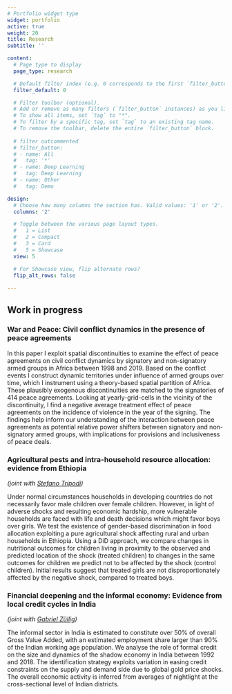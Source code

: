 ```yaml
---
# Portfolio widget type
widget: portfolio
active: true
weight: 20
title: Research
subtitle: ''

content:
  # Page type to display
  page_type: research

  # Default filter index (e.g. 0 corresponds to the first `filter_button` instance below).
  filter_default: 0

  # Filter toolbar (optional).
  # Add or remove as many filters (`filter_button` instances) as you like.
  # To show all items, set `tag` to "*".
  # To filter by a specific tag, set `tag` to an existing tag name.
  # To remove the toolbar, delete the entire `filter_button` block.
  
  # filter outcommented
  # filter_button:
  # - name: All
  #   tag: '*'
  # - name: Deep Learning
  #   tag: Deep Learning
  # - name: Other
  #   tag: Demo

design:
  # Choose how many columns the section has. Valid values: '1' or '2'.
  columns: '2'

  # Toggle between the various page layout types.
  #   1 = List
  #   2 = Compact
  #   3 = Card
  #   5 = Showcase
  view: 5

  # For Showcase view, flip alternate rows?
  flip_alt_rows: false
  
---
```


## Work in progress

### War and Peace: Civil conflict dynamics in the presence of peace agreements

In this paper I exploit spatial discontinuities to examine the effect of peace agreements on civil conflict dynamics by signatory and non-signatory armed groups in Africa between 1998 and 2019. Based on the conflict events I construct dynamic territories under influence of armed groups over time, which I instrument using a theory-based spatial partition of Africa. These plausibly exogenous discontinuities are matched to the signatories of 414 peace agreements. Looking at yearly-grid-cells in the vicinity of the discontinuity, I find a negative average treatment effect of peace agreements on the incidence of violence in the year of the signing. The findings help inform our understanding of the interaction between peace agreements as potential relative power shifters between signatory and non-signatory armed groups, with implications for provisions and inclusiveness of peace deals.


### Agricultural pests and intra-household resource allocation: evidence from Ethiopia
*(joint with [Stefano Tripodi](https://stefanotripodi.netlify.app/))*

Under normal circumstances households in developing countries do not necessarily favor male children over female children. However, in light of adverse shocks and resulting economic hardship, more vulnerable households are faced with life and death decisions which might favor boys over girls. We test the existence of gender-based discrimination in food allocation exploiting a pure agricultural shock affecting rural and urban households in Ethiopia. Using a DiD approach, we compare changes in nutritional outcomes for children living in proximity to the observed and predicted location of the shock (treated children) to changes in the same outcomes for children we predict not to be affected by the shock (control children). Initial results suggest that treated girls are not disproportionately affected by the negative shock, compared to treated boys.


### Financial deepening and the informal economy: Evidence from local credit cycles in India
*(joint with [Gabriel Züllig](https://gabrielzuellig.ch/))*

The informal sector in India is estimated to constitute over 50% of overall Gross Value Added, with an estimated employment share larger than 90% of the Indian working age population.  We analyse the role of formal credit on the size and dynamics of the shadow economy in India between 1992 and 2018. The identification strategy exploits variation in easing credit constraints on the supply and demand side due to global gold price shocks. The overall economic activity is inferred from averages of nightlight at the cross-sectional level of Indian districts. 


